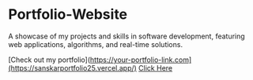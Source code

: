 # Portfolio-Website
A showcase of my projects and skills in software development, featuring web applications, algorithms, and real-time solutions.

[Check out my portfolio](https://your-portfolio-link.com](https://sanskarportfolio25.vercel.app/)
[Click Here](https://youtu.be/6mo-VPK3owE)
